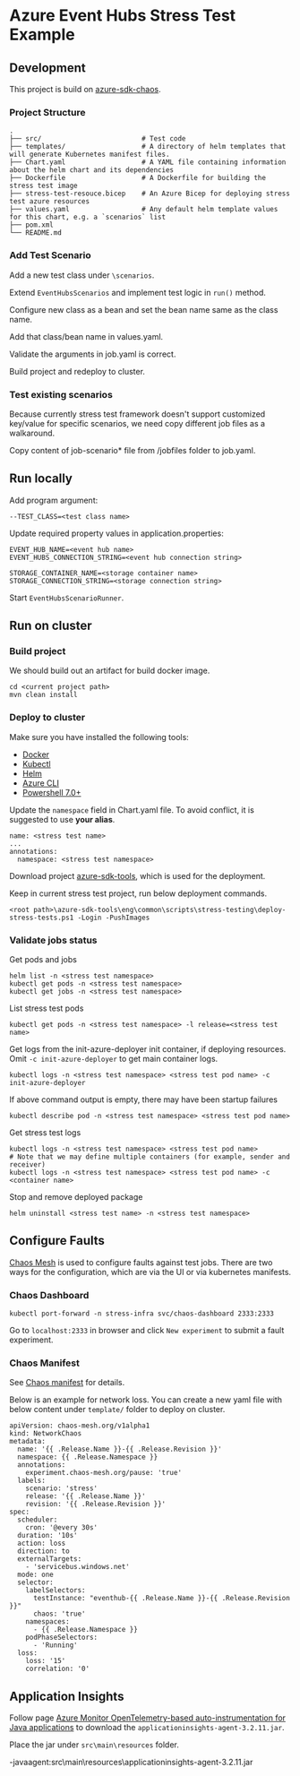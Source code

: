 # Azure Event Hubs Stress Test Example

## Development

This project is build on [azure-sdk-chaos](https://github.com/Azure/azure-sdk-tools/blob/main/tools/stress-cluster/chaos/README.md). 

### Project Structure

```
.
├── src/                         # Test code
├── templates/                   # A directory of helm templates that will generate Kubernetes manifest files.
├── Chart.yaml                   # A YAML file containing information about the helm chart and its dependencies
├── Dockerfile                   # A Dockerfile for building the stress test image
├── stress-test-resouce.bicep    # An Azure Bicep for deploying stress test azure resources
├── values.yaml                  # Any default helm template values for this chart, e.g. a `scenarios` list
├── pom.xml
└── README.md
```

### Add Test Scenario

Add a new test class under `\scenarios`.

Extend `EventHubsScenarios` and implement test logic in `run()` method. 

Configure new class as a bean and set the bean name same as the class name. 

Add that class/bean name in values.yaml.

Validate the arguments in job.yaml is correct.

Build project and redeploy to cluster.

### Test existing scenarios

Because currently stress test framework doesn't support customized key/value for specific scenarios, we need copy different job files as a walkaround.

Copy content of job-scenario* file from /jobfiles folder to job.yaml.


## Run locally

Add program argument:

  ```shell
  --TEST_CLASS=<test class name>
  ```

Update required property values in application.properties:

  ```shell
  EVENT_HUB_NAME=<event hub name>
  EVENT_HUBS_CONNECTION_STRING=<event hub connection string>

  STORAGE_CONTAINER_NAME=<storage container name>
  STORAGE_CONNECTION_STRING=<storage connection string>
  ```

Start `EventHubsScenarioRunner`.

## Run on cluster

### Build project

We should build out an artifact for build docker image.

```
cd <current project path>
mvn clean install
```

### Deploy to cluster

Make sure you have installed the following tools:
- [Docker](https://docs.docker.com/get-docker/)
- [Kubectl](https://kubernetes.io/docs/tasks/tools/#kubectl)
- [Helm](https://helm.sh/docs/intro/install/)
- [Azure CLI](https://docs.microsoft.com/en-us/cli/azure/install-azure-cli)
- [Powershell 7.0+](https://docs.microsoft.com/en-us/powershell/scripting/install/installing-powershell?view=powershell-7) 

Update the `namespace` field in Chart.yaml file. To avoid conflict, it is suggested to use **your alias**.
```shell
name: <stress test name>
...
annotations:
  namespace: <stress test namespace>
```

Download project [azure-sdk-tools](https://github.com/Azure/azure-sdk-tools), which is used for the deployment.

Keep in current stress test project, run below deployment commands.

```shell
<root path>\azure-sdk-tools\eng\common\scripts\stress-testing\deploy-stress-tests.ps1 -Login -PushImages
```

### Validate jobs status

Get pods and jobs 

```shell
helm list -n <stress test namespace>
kubectl get pods -n <stress test namespace>
kubectl get jobs -n <stress test namespace>
```

List stress test pods
```shell
kubectl get pods -n <stress test namespace> -l release=<stress test name>
```

Get logs from the init-azure-deployer init container, if deploying resources. Omit `-c init-azure-deployer` to get main container logs.

```shell
kubectl logs -n <stress test namespace> <stress test pod name> -c init-azure-deployer
```

If above command output is empty, there may have been startup failures
```shell
kubectl describe pod -n <stress test namespace> <stress test pod name>
```

Get stress test logs
```shell
kubectl logs -n <stress test namespace> <stress test pod name>
# Note that we may define multiple containers (for example, sender and receiver)
kubectl logs -n <stress test namespace> <stress test pod name> -c <container name>
```

Stop and remove deployed package
```shell
helm uninstall <stress test name> -n <stress test namespace>
```
## Configure Faults

[Chaos Mesh](https://chaos-mesh.org/) is used to configure faults against test jobs. There are two ways for the configuration, which are via the UI or via kubernetes manifests.

### Chaos Dashboard

```shell
kubectl port-forward -n stress-infra svc/chaos-dashboard 2333:2333
```
Go to `localhost:2333` in browser and click `New experiment` to submit a fault experiment.

### Chaos Manifest

See [Chaos manifest](https://github.com/Azure/azure-sdk-tools/blob/main/tools/stress-cluster/chaos/README.md#chaos-manifest) for details.

Below is an example for network loss. You can create a new yaml file with below content under `template/` folder to deploy on cluster.
```shell
apiVersion: chaos-mesh.org/v1alpha1
kind: NetworkChaos
metadata:
  name: '{{ .Release.Name }}-{{ .Release.Revision }}'
  namespace: {{ .Release.Namespace }}
  annotations:
    experiment.chaos-mesh.org/pause: 'true'
  labels:
    scenario: 'stress'
    release: '{{ .Release.Name }}'
    revision: '{{ .Release.Revision }}'
spec:
  scheduler:
    cron: '@every 30s'
  duration: '10s'
  action: loss
  direction: to
  externalTargets:
    - 'servicebus.windows.net'
  mode: one
  selector:
    labelSelectors:
      testInstance: "eventhub-{{ .Release.Name }}-{{ .Release.Revision }}"
      chaos: 'true'
    namespaces:
      - {{ .Release.Namespace }}
    podPhaseSelectors:
      - 'Running'
  loss:
    loss: '15'
    correlation: '0'
```

## Application Insights

Follow page [Azure Monitor OpenTelemetry-based auto-instrumentation for Java applications](https://docs.microsoft.com/en-us/azure/azure-monitor/app/java-in-process-agent) to download the `applicationinsights-agent-3.2.11.jar`.

Place the jar under `src\main\resources` folder.

-javaagent:src\main\resources\applicationinsights-agent-3.2.11.jar



